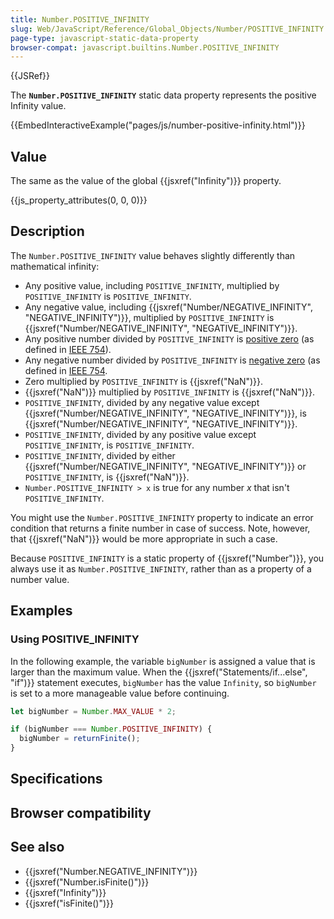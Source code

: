 ```yaml
---
title: Number.POSITIVE_INFINITY
slug: Web/JavaScript/Reference/Global_Objects/Number/POSITIVE_INFINITY
page-type: javascript-static-data-property
browser-compat: javascript.builtins.Number.POSITIVE_INFINITY
---
```


{{JSRef}}

The **`Number.POSITIVE_INFINITY`** static data property represents the positive Infinity value.

{{EmbedInteractiveExample("pages/js/number-positive-infinity.html")}}

## Value

The same as the value of the global {{jsxref("Infinity")}} property.

{{js_property_attributes(0, 0, 0)}}

## Description

The `Number.POSITIVE_INFINITY` value behaves slightly differently than mathematical infinity:

- Any positive value, including `POSITIVE_INFINITY`, multiplied by `POSITIVE_INFINITY` is `POSITIVE_INFINITY`.
- Any negative value, including {{jsxref("Number/NEGATIVE_INFINITY", "NEGATIVE_INFINITY")}}, multiplied by `POSITIVE_INFINITY` is {{jsxref("Number/NEGATIVE_INFINITY", "NEGATIVE_INFINITY")}}.
- Any positive number divided by `POSITIVE_INFINITY` is [positive zero](https://en.wikipedia.org/wiki/Signed_zero) (as defined in [IEEE 754](https://en.wikipedia.org/wiki/IEEE_754)).
- Any negative number divided by `POSITIVE_INFINITY` is [negative zero](https://en.wikipedia.org/wiki/Signed_zero) (as defined in [IEEE 754](https://en.wikipedia.org/wiki/IEEE_754).
- Zero multiplied by `POSITIVE_INFINITY` is {{jsxref("NaN")}}.
- {{jsxref("NaN")}} multiplied by `POSITIVE_INFINITY` is {{jsxref("NaN")}}.
- `POSITIVE_INFINITY`, divided by any negative value except {{jsxref("Number/NEGATIVE_INFINITY", "NEGATIVE_INFINITY")}}, is {{jsxref("Number/NEGATIVE_INFINITY", "NEGATIVE_INFINITY")}}.
- `POSITIVE_INFINITY`, divided by any positive value except `POSITIVE_INFINITY`, is `POSITIVE_INFINITY`.
- `POSITIVE_INFINITY`, divided by either {{jsxref("Number/NEGATIVE_INFINITY", "NEGATIVE_INFINITY")}} or `POSITIVE_INFINITY`, is {{jsxref("NaN")}}.
- `Number.POSITIVE_INFINITY > x` is true for any number _x_ that isn't `POSITIVE_INFINITY`.

You might use the `Number.POSITIVE_INFINITY` property to indicate an error condition that returns a finite number in case of success. Note, however, that {{jsxref("NaN")}} would be more appropriate in such a case.

Because `POSITIVE_INFINITY` is a static property of {{jsxref("Number")}}, you always use it as `Number.POSITIVE_INFINITY`, rather than as a property of a number value.

## Examples

### Using POSITIVE_INFINITY

In the following example, the variable `bigNumber` is assigned a value that is larger than the maximum value. When the {{jsxref("Statements/if...else", "if")}} statement executes, `bigNumber` has the value `Infinity`, so `bigNumber` is set to a more manageable value before continuing.

```js
let bigNumber = Number.MAX_VALUE * 2;

if (bigNumber === Number.POSITIVE_INFINITY) {
  bigNumber = returnFinite();
}
```

## Specifications



## Browser compatibility



## See also

- {{jsxref("Number.NEGATIVE_INFINITY")}}
- {{jsxref("Number.isFinite()")}}
- {{jsxref("Infinity")}}
- {{jsxref("isFinite()")}}
